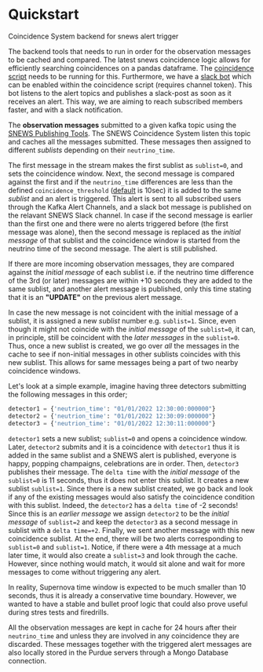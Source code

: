 # Quickstart

Coincidence System backend for snews alert trigger

The backend tools that needs to run in order for the observation messages to be cached and compared. The latest snews coincidence logic allows for efficiently searching coincidences on a pandas dataframe. The [coincidence script](https://github.com/SNEWS2/SNEWS_Coincidence_System/blob/main/snews_cs/snews_coinc.py) needs to be running for this. Furthermore, we have a [slack bot](https://github.com/SNEWS2/SNEWS_Coincidence_System/blob/main/snews_cs/snews_bot.py) which can be enabled within the coincidence script (requires channel token). This bot listens to the alert topics and publishes a slack-post as soon as it receives an alert. This way, we are aiming to reach subscribed members faster, and with a slack notification.<br>

The **observation messages** submitted to a given kafka topic using the [SNEWS Publishing Tools](https://github.com/SNEWS2/SNEWS_Publishing_Tools). The SNEWS Coincidence System listen this topic and caches all the messages submitted. These messages then assigned to different _sublists_ depending on their `neutrino_time`.

The first message in the stream makes the first sublist as `sublist=0`, and sets the coincidence window. Next, the second message is compared against the first and if the `neutrino_time` differences are less than the defined `coincidence_threshold` ([default](https://github.com/SNEWS2/SNEWS_Coincidence_System/blob/main/snews_cs/auxiliary/test-config.env) is 10sec) it is added to the same _sublist_ and an alert is triggered. This alert is sent to all subscribed users through the Kafka Alert Channels, and a slack bot message is published on the relavant SNEWS Slack channel. In case if the second message is earlier than the first one and there were no alerts triggered before (the first message was alone), then the second message is replaced as the _initial message_ of that sublist and the coincidence window is started from the neutrino time of the second message. The alert is still published.

If there are more incoming observation messages, they are compared against the _initial message_ of each sublist i.e. if the neutrino time difference of the 3rd (or later) messages are within +10 seconds they are added to the same sublist, and another alert message is published, only this time stating that it is an **"UPDATE"** on the previous alert message. 

In case the new message is not coincident with the initial message of a sublist, it is assigned a new _sublist_ number e.g. `sublist=1`. Since, even though it might not coincide with the _initial message_ of the `sublist=0`, it can, in principle, still be coincident with the _later messages_ in the `sublist=0`. Thus, once a new sublist is created, we go over _all_ the messages in the cache to see if non-initial messages in other sublists coincides with this new sublist. This allows for same messages being a part of two nearby coincidence windows. 

Let's look at a simple example, imagine having three detectors submitting the following messages in this order;
```python
detector1 = {'neutrion_time': "01/01/2022 12:30:00:000000"}
detector2 = {'neutrion_time': "01/01/2022 12:30:09:000000"}
detector3 = {'neutrion_time': "01/01/2022 12:30:11:000000"}
```

`detector1` sets a new sublist; `sublist=0` and opens a coincidence window. Later, `detector2` submits and it is a coincidence with `detector1` thus it is added in the same sublist and a SNEWS alert is published, everyone is happy, popping champaigns, celebrations are in order. Then, `detector3` publishes their message. The `delta time` with the _initial message_ of the `sublist=0` is 11 seconds, thus it does not enter this sublist. It creates a new sublist `sublist=1`. Since there is a new sublist created, we go back and look if any of the existing messages would also satisfy the coincidence condition with this sublist. Indeed, the `detector2` has a `delta time` of -2 seconds! Since this is an _earlier message_ we assign `detector2` to be the _initial message_ of `sublist=2` and keep the `detector3` as a second message in sublist with a `delta time=+2`. Finally, we sent another message with this new coincidence sublist. At the end, there will be two alerts corresponding to `sublist=0` and `sublist=1`. Notice, if there were a 4th message at a much later time, it would also create a `sublist=3` and look through the cache. However, since nothing would match, it would sit alone and wait for more messages to come without triggering any alert.

In reality, Supernova time window is expected to be much smaller than 10 seconds, thus it is already a conservative time boundary. However, we wanted to have a stable and bullet proof logic that could also prove useful during stres tests and firedrills. 

All the observation messages are kept in cache for 24 hours after their `neutrino_time` and unless they are involved in any coincidence they are discarded. These messages together with the triggered alert messages are also locally stored in the Purdue servers through a Mongo Database connection.
